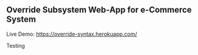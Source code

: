 ## Override Subsystem Web-App for e-Commerce System

Live Demo: https://override-syntax.herokuapp.com/

Testing
